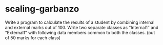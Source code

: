 # scaling-garbanzo
Write a program to calculate the results of a student by combining internal and external marks out of 100. Write two separate classes as “Internal1” and “External1” with following data members common to both the classes. (out of 50 marks for each class)

